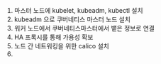 1. 마스터 노드에 kubelet, kubeadm, kubectl 설치
2. kubeadm 으로 쿠버네티스 마스터 노드 설치
3. 워커 노드에서 쿠버네티스마스터에서 뱉은 정보로 연결
4. HA 프록시를 통해 가용성 확보
5. 노드 간 네트워킹을 위한 calico 설치
6. 